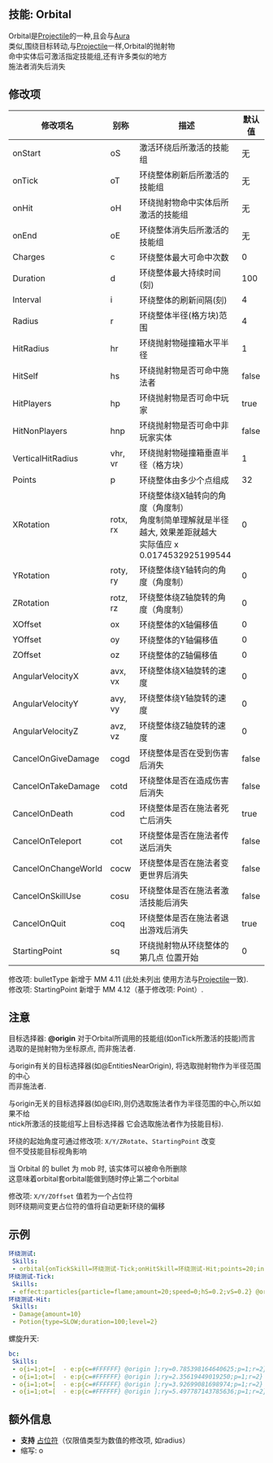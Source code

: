 技能: Orbital
--------------------------

Orbital是[Projectile](技能/列表/projectile)的一种,且会与[Aura](/技能/列表/aura)  
类似,围绕目标转动,与[Projectile](技能/列表/projectile)一样,Orbital的抛射物  
命中实体后可激活指定技能组,还有许多类似的地方  
施法者消失后消失

修改项
----------

| 修改项名 | 别称    | 描述                                                                                                    | 默认值 |
|-----------|------------|----------------------------------------------------------------------------------------------------------------|---------------|
| onStart             | oS       | 激活环绕后所激活的技能组 | 无          |
| onTick              | oT       | 环绕整体刷新后所激活的技能组 | 无          |
| onHit               | oH       | 环绕抛射物命中实体后所激活的技能组 | 无          |
| onEnd               | oE       | 环绕整体消失后所激活的技能组 | 无          |
| Charges             | c        | 环绕整体最大可命中次数 | 0 |
| Duration            | d        | 环绕整体最大持续时间(刻) | 100 |
| Interval            | i        | 环绕整体的刷新间隔(刻) | 4 |
| Radius              | r        | 环绕整体半径(格方块)范围 | 4 |
| HitRadius           | hr       | 环绕抛射物碰撞箱水平半径 | 1             |
| HitSelf | hs | 环绕抛射物是否可命中施法者 | false |
| HitPlayers | hp | 环绕抛射物是否可命中玩家 | true |
| HitNonPlayers | hnp | 环绕抛射物是否可命中非玩家实体 | false |
| VerticalHitRadius   | vhr, vr  | 环绕抛射物碰撞箱垂直半径（格方块） | 1             |
| Points              | p        | 环绕整体由多少个点组成 | 32            |
| XRotation           | rotx, rx | 环绕整体绕X轴转向的角度（角度制）<br>角度制简单理解就是半径越大, 效果差距就越大<br>实际值应 x  0.0174532925199544 | 0             |
| YRotation           | roty, ry | 环绕整体绕Y轴转向的角度（角度制）                                                                                                                                             | 0             |
| ZRotation           | rotz, rz | 环绕整体绕Z轴旋转的角度（角度制）                                                                                                                                             | 0             |
| XOffset             | ox       | 环绕整体的X轴偏移值                                                                                                                               | 0             |
| YOffset             | oy       | 环绕整体的Y轴偏移值                                                                                                                               | 0             |
| ZOffset             | oz       | 环绕整体的Z轴偏移值                                                                                                                               | 0             |
| AngularVelocityX    | avx, vx  | 环绕整体绕X轴旋转的速度                                                                                                                       | 0             |
| AngularVelocityY    | avy, vy  | 环绕整体绕Y轴旋转的速度                                                                                                                        | 0             |
| AngularVelocityZ    | avz, vz  | 环绕整体绕Z轴旋转的速度                                                                                                                        | 0             |
| CancelOnGiveDamage  | cogd     | 环绕整体是否在受到伤害后消失 | false         |
| CancelOnTakeDamage  | cotd     | 环绕整体是否在造成伤害后消失 | false         |
| CancelOnDeath       | cod      | 环绕整体是否在施法者死亡后消失 | true          |
| CancelOnTeleport    | cot      | 环绕整体是否在施法者传送后消失 | false         |
| CancelOnChangeWorld | cocw     | 环绕整体是否在施法者变更世界后消失 | false         |
| CancelOnSkillUse    | cosu     | 环绕整体是否在施法者激活技能后消失 | false         |
| CancelOnQuit        | coq      | 环绕整体是否在施法者退出游戏后消失 | true          |
| StartingPoint | sq | 环绕抛射物从环绕整体的 第几点 位置开始 | 0 |

修改项: bulletType 新增于 MM 4.11 (此处未列出 使用方法与[Projectile](技能/列表/Projectile)一致).  
修改项: StartingPoint 新增于 MM 4.12（基于修改项: Point）.

注意
-------------

目标选择器: **@origin** 对于Orbital所调用的技能组(如onTick所激活的技能)而言  
选取的是抛射物为坐标原点, 而非施法者.

与origin有关的目标选择器(如@EntitiesNearOrigin), 将选取抛射物作为半径范围的中心  
而非施法者.

与origin无关的目标选择器(如@EIR),则仍选取施法者作为半径范围的中心,所以如果不给  
ntick所激活的技能组写上目标选择器 它会选取施法者作为技能目标).  

环绕的起始角度可通过修改项: `X/Y/ZRotate`、`StartingPoint` 改变   
但不受技能目标视角影响 

当 Orbital 的 bullet 为 mob 时, 该实体可以被命令所删除  
这意味着orbital套orbital能做到随时停止第二个orbital  

修改项: `X/Y/ZOffset` 值若为一个占位符  
则环绕期间变更占位符的值将自动更新环绕的偏移

示例
--------

```yaml
环绕测试:
 Skills:
 - orbital{onTickSkill=环绕测试-Tick;onHitSkill=环绕测试-Hit;points=20;interval=1;duration=200;charges=1;rx=0;ry=20;rz=20}
环绕测试-Tick:
 Skills:
 - effect:particles{particle=flame;amount=20;speed=0;hS=0.2;vS=0.2} @origin
环绕测试-Hit:
 Skills:
 - Damage{amount=10}
 - Potion{type=SLOW;duration=100;level=2}
```
螺旋升天:
```yaml
bc:
 Skills:
 - o{i=1;ot=[  - e:p{c=#FFFFFF} @origin ];ry=0.785398164640625;p=1;r=2} @self
 - o{i=1;ot=[  - e:p{c=#FFFFFF} @origin ];ry=2.35619449019250;p=1;r=2} @self
 - o{i=1;ot=[  - e:p{c=#FFFFFF} @origin ];ry=3.92699081698974;p=1;r=2} @self
 - o{i=1;ot=[  - e:p{c=#FFFFFF} @origin ];ry=5.497787143785636;p=1;r=2} @self
```

额外信息
-------

- **支持** [占位符](/技能/占位符)（仅限值类型为数值的修改项, 如radius）
- 缩写: o